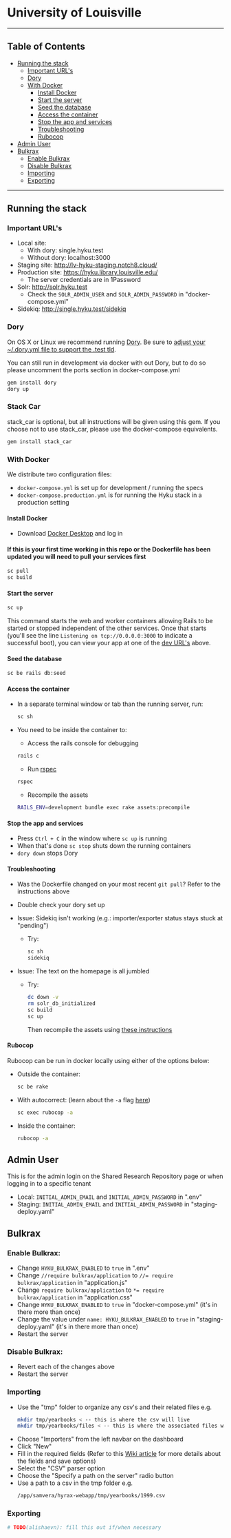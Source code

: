 # University of Louisville
----
## Table of Contents
  * [Running the stack](#running-the-stack)
    * [Important URL's](#important-urls)
    * [Dory](#dory)
    * [With Docker](#with-docker)
      * [Install Docker](#install-docker)
      * [Start the server](#start-the-server)
      * [Seed the database](#seed-the-database)
      * [Access the container](#access-the-container)
      * [Stop the app and services](#stop-the-app-and-services)
      * [Troubleshooting](#troubleshooting)
      * [Rubocop](#rubocop)
  * [Admin User](#admin-user)
  * [Bulkrax](#importing)
    * [Enable Bulkrax](#enable-bulkrax)
    * [Disable Bulkrax](#disable-bulkrax)
    * [Importing](#importing)
    * [Exporting](#exporting)
----

## Running the stack
### Important URL's
- Local site:
  - With dory: single.hyku.test
  - Without dory: localhost:3000
- Staging site: http://lv-hyku-staging.notch8.cloud/
- Production site: https://hyku.library.louisville.edu/
  - The server credentials are in 1Password
- Solr: http://solr.hyku.test
  - Check the `SOLR_ADMIN_USER` and `SOLR_ADMIN_PASSWORD` in "docker-compose.yml"
- Sidekiq: http://single.hyku.test/sidekiq

### Dory
On OS X or Linux we recommend running [Dory](https://github.com/FreedomBen/dory). Be sure to [adjust your ~/.dory.yml file to support the .test tld](https://github.com/FreedomBen/dory#config-file).

You can still run in development via docker with out Dory, but to do so please uncomment the ports section in docker-compose.yml

```bash
gem install dory
dory up
```

### Stack Car
stack_car is optional, but all instructions will be given using this gem. If you choose not to use stack_car, please use the docker-compose equivalents.

```bash
gem install stack_car
```

### With Docker
We distribute two configuration files:
- `docker-compose.yml` is set up for development / running the specs
- `docker-compose.production.yml` is for running the Hyku stack in a production setting

#### Install Docker
- Download [Docker Desktop](https://www.docker.com/products/docker-desktop) and log in

#### If this is your first time working in this repo or the Dockerfile has been updated you will need to pull your services first
  ```bash
  sc pull
  sc build
  ```

#### Start the server
```bash
sc up
```
This command starts the web and worker containers allowing Rails to be started or stopped independent of the other services. Once that starts (you'll see the line `Listening on tcp://0.0.0.0:3000` to indicate a successful boot), you can view your app at one of the [dev URL's](#important-urls) above.

#### Seed the database
```bash
sc be rails db:seed
```

#### Access the container
- In a separate terminal window or tab than the running server, run:
  ``` bash
  sc sh
  ```

- You need to be inside the container to:
  - Access the rails console for debugging
  ``` bash
  rails c
  ```

  - Run [rspec](https://github.com/rspec/rspec-rails/tree/4-1-maintenance#running-specs)
  ``` bash
  rspec
  ```

  - Recompile the assets
  ``` bash
  RAILS_ENV=development bundle exec rake assets:precompile
  ```

#### Stop the app and services
- Press `Ctrl + C` in the window where `sc up` is running
- When that's done `sc stop` shuts down the running containers
- `dory down` stops Dory

#### Troubleshooting
- Was the Dockerfile changed on your most recent `git pull`? Refer to the instructions above
- Double check your dory set up

- Issue: Sidekiq isn't working (e.g.: importer/exporter status stays stuck at "pending")
  - Try:
    ``` bash
    sc sh
    sidekiq
    ```

- Issue: The text on the homepage is all jumbled
  - Try:
    ``` bash
    dc down -v
    rm solr_db_initialized
    sc build
    sc up
    ```
    Then recompile the assets using [these instructions](#access-the-containers)

#### Rubocop
Rubocop can be run in docker locally using either of the options below:
- Outside the container:
  ```bash
  sc be rake
  ```
- With autocorrect: (learn about the `-a` flag [here](https://docs.rubocop.org/rubocop/usage/basic_usage.html#auto-correcting-offenses))
  ```bash
  sc exec rubocop -a
  ```
- Inside the container:
  ```bash
  rubocop -a
  ```

## Admin User
This is for the admin login on the Shared Research Repository page or when logging in to a specific tenant
- Local: `INITIAL_ADMIN_EMAIL` and `INITIAL_ADMIN_PASSWORD` in ".env"
- Staging: `INITIAL_ADMIN_EMAIL` and `INITIAL_ADMIN_PASSWORD` in "staging-deploy.yaml"

## Bulkrax
### Enable Bulkrax:
- Change `HYKU_BULKRAX_ENABLED` to `true` in ".env"
- Change `//require bulkrax/application` to `//= require bulkrax/application` in "application.js"
- Change `require bulkrax/application` to `*= require bulkrax/application` in "application.css"
- Change `HYKU_BULKRAX_ENABLED` to `true` in "docker-compose.yml" (it's in there more than once)
- Change the value under `name: HYKU_BULKRAX_ENABLED` to `true` in "staging-deploy.yaml" (it's in there more than once)
- Restart the server

### Disable Bulkrax:
- Revert each of the changes above
- Restart the server

### Importing
- Use the "tmp" folder to organize any csv's and their related files
  e.g.
  ``` bash
  mkdir tmp/yearbooks < -- this is where the csv will live
  mkdir tmp/yearbooks/files < -- this is where the associated files will live
  ```
- Choose "Importers" from the left navbar on the dashboard
- Click "New"
- Fill in the required fields
  (Refer to this [Wiki article](https://github.com/samvera-labs/bulkrax/wiki/Bulkrax-User-Interface---Importers) for more details about the fields and save options)
- Select the "CSV" parser option
- Choose the "Specify a path on the server" radio button
- Use a path to a csv in the tmp folder
  e.g.
  ``` bash
  /app/samvera/hyrax-webapp/tmp/yearbooks/1999.csv
  ```

### Exporting
``` bash
# TODO(alishaevn): fill this out if/when necessary
```